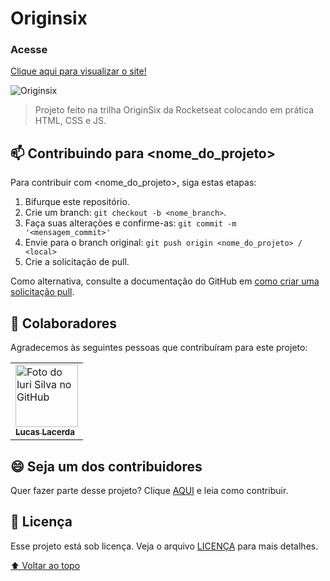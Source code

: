 # Originsix

<!---Esses são exemplos. Veja https://shields.io para outras pessoas ou para personalizar este conjunto de escudos. Você pode querer incluir dependências, status do projeto e informações de licença aqui--->

### Acesse
<a href="https://lacerdax.github.io/originsix/" target="_blank">Clique aqui para visualizar o site!</a>

![Originsix](https://user-images.githubusercontent.com/98031390/183787060-b0c9b471-77f2-44be-b97a-92cf466d1b5d.png)

> Projeto feito na trilha OriginSix da Rocketseat colocando em prática HTML, CSS e JS.

## 📫 Contribuindo para <nome_do_projeto>

<!---Se o seu README for longo ou se você tiver algum processo ou etapas específicas que deseja que os contribuidores sigam, considere a criação de um arquivo CONTRIBUTING.md separado--->
Para contribuir com <nome_do_projeto>, siga estas etapas:

1. Bifurque este repositório.
2. Crie um branch: `git checkout -b <nome_branch>`.
3. Faça suas alterações e confirme-as: `git commit -m '<mensagem_commit>'`
4. Envie para o branch original: `git push origin <nome_do_projeto> / <local>`
5. Crie a solicitação de pull.

Como alternativa, consulte a documentação do GitHub em [como criar uma solicitação pull](https://help.github.com/en/github/collaborating-with-issues-and-pull-requests/creating-a-pull-request).

## 🤝 Colaboradores

Agradecemos às seguintes pessoas que contribuíram para este projeto:

<table>
  <tr>
    <td align="initial">
      <a href="#">
        <img src="https://avatars.githubusercontent.com/u/98031390?v=4" width="100px;" alt="Foto do Iuri Silva no GitHub"/><br>
        <sub>
          <b>Lucas Lacerda</b>
        </sub>
      </a>
    </td>
</table>




## 😄 Seja um dos contribuidores<br>

Quer fazer parte desse projeto? Clique [AQUI](CONTRIBUTING.md) e leia como contribuir.

## 📝 Licença

Esse projeto está sob licença. Veja o arquivo [LICENÇA](LICENSE.md) para mais detalhes.

[⬆ Voltar ao topo](#originsix)<br>
